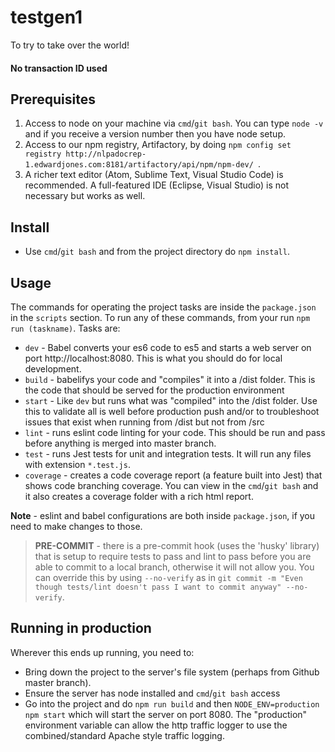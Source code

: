 testgen1
================
To try to take over the world!

#### No transaction ID used

## Prerequisites
1. Access to node on your machine via `cmd`/`git bash`. You can type `node -v` and if you receive a version number then you have node setup.
2. Access to our npm registry, Artifactory, by doing `npm config set registry http://nlpadocrep-1.edwardjones.com:8181/artifactory/api/npm/npm-dev/
`.
3. A richer text editor (Atom, Sublime Text, Visual Studio Code) is recommended.  A full-featured IDE (Eclipse, Visual Studio) is not necessary but works as well.

## Install
* Use `cmd`/`git bash` and from the project directory do `npm install`.

## Usage
The commands for operating the project tasks are inside the `package.json` in the `scripts` section.  To run any of these commands, from your run `npm run (taskname)`.  Tasks are:

* `dev` - Babel converts your es6 code to es5 and starts a web server on port http://localhost:8080.  This is what you should do for local development.
* `build` - babelifys your code and "compiles" it into a /dist folder. This is the code that should be served for the production environment
* `start` - Like `dev` but runs what was "compiled" into the /dist folder. Use this to validate all is well before production push and/or to troubleshoot issues that exist when running from /dist but not from /src
* `lint` - runs eslint code linting for your code.  This should be run and pass before anything is merged into master branch.
* `test` - runs Jest tests for unit and integration tests.  It will run any files with extension `*.test.js`.
* `coverage` - creates a code coverage report (a feature built into Jest) that shows code branching coverage.  You can view in the `cmd`/`git bash` and it also creates a coverage folder with a rich html report.

**Note** - eslint and babel configurations are both inside `package.json`, if you need to make changes to those.

>**PRE-COMMIT** - there is a pre-commit hook (uses the 'husky' library) that is setup to require tests to pass and lint to pass before you are able to commit to a local branch, otherwise it will not allow you.  You can override this by using `--no-verify` as in `git commit -m "Even though tests/lint doesn't pass I want to commit anyway" --no-verify`.

## Running in production
Wherever this ends up running, you need to:
* Bring down the project to the server's file system (perhaps from Github master branch).
* Ensure the server has node installed and `cmd`/`git bash` access
* Go into the project and do `npm run build` and then `NODE_ENV=production npm start` which will start the server on port 8080. The "production" environment variable can allow the http traffic logger to use the combined/standard Apache style traffic logging.

